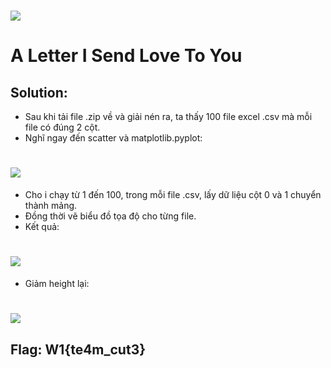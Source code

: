 # ![](https://cnsc.uit.edu.vn/files/a5f4b16e6021acf91fc92de2f292a7a1/Challend.png)

# A Letter I Send Love To You

## Solution:
- Sau khi tải file .zip về và giải nén ra, ta thấy 100 file excel .csv mà mỗi file có đúng 2 cột.
- Nghĩ ngay đến scatter và matplotlib.pyplot:

# ![](https://scontent.fsgn5-3.fna.fbcdn.net/v/t1.15752-9/370351803_279252471739671_6168032560937470069_n.png?_nc_cat=104&ccb=1-7&_nc_sid=8cd0a2&_nc_ohc=5dKhVDsxoYkAX8hBkiU&_nc_ht=scontent.fsgn5-3.fna&oh=03_AdRbWOFCN-iCA2EnX7JDHGA6TkeSwdTUmVwOI2dNOhA4Eg&oe=6552DCBB)

- Cho i chạy từ 1 đến 100, trong mỗi file .csv, lấy dữ liệu cột 0 và 1 chuyển thành mảng.
- Đồng thời vẽ biểu đồ tọa độ cho từng file.
- Kết quả:
# ![](https://scontent.fsgn5-11.fna.fbcdn.net/v/t1.15752-9/368584269_734518845184994_6295880807797623862_n.png?_nc_cat=110&ccb=1-7&_nc_sid=8cd0a2&_nc_ohc=rJjbZwpdoR4AX_gyilZ&_nc_ht=scontent.fsgn5-11.fna&oh=03_AdR7HyKgxbL_eezT6g3OiVH6afcwgyKqNn0iI9Hn4oPsAA&oe=6552EB96)

- Giảm height lại:
# ![](https://scontent.fsgn5-2.fna.fbcdn.net/v/t1.15752-9/387419558_1024682962112009_3182335570065611275_n.png?_nc_cat=105&ccb=1-7&_nc_sid=8cd0a2&_nc_ohc=sZJtTIWjfoUAX__WLvE&_nc_ht=scontent.fsgn5-2.fna&oh=03_AdRXD26k8QwLsVzb-dxpe9u8AecSBfMz7lUzkfwT2T7FMg&oe=6552C518)

## Flag: W1{te4m_cut3}